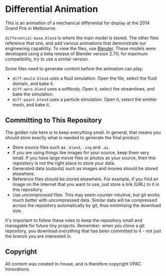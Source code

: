 # Differential Animation

This is an animation of a mechanical differential for display at the 2014 Grand
Prix in Melbourne.

`differential-base.blend` is where the main model is stored. The other files
reference that one, and add various animations that demonstrate our engineering
capability. To view the files, use [Blender](http://blender.org). These models
were developed using a beta release of Blender version 2.70; for maximum
compatibility, try to use a similar version.

Some files need to generate content before the animation can play:

- `diff-mould.blend` uses a fluid simulation. Open the file, select the
  fluid domain, and bake it.
- `diff-aero.blend` uses a softbody. Open it, select the streamlines,
  and bake the simulation.
- `diff-paint.blend` uses a particle simulation. Open it, select the
  emitter mesh, and bake it.


## Committing to This Repository

The golden rule here is to keep everything small. In general, that means you
should store exactly what is needed to generate the final product.

- Store *source* files such as `.blend`, `.svg` and `.ai`.
- If you are using things like images for your source, keep them very small. If
  you have large movie files or photos as your source, then this repository is
  not the right place to store your data.
- Generated data (outputs) such as images and movies should be stored elsewhere.
- Reference files should be stored elsewhere. For example, if you find an image
  on the Internet that you want to use, just store a link (URL) to it in this
  repository.
- Use *uncompressed* files. This may seem counter-intuitive, but git works much
  better with uncompressed data. Similar data will be compressed across the
  repository automatically by git, thus minimising the download size.

It's important to follow these rules to keep the repository small and managable
for future tiny projects. Remember: when you clone a git repository, you
download *everything* that has been committed to it - not just the branch you
are interested in.


## Copyright

All content was created in-house, and is therefore copyright VPAC Innovations.
